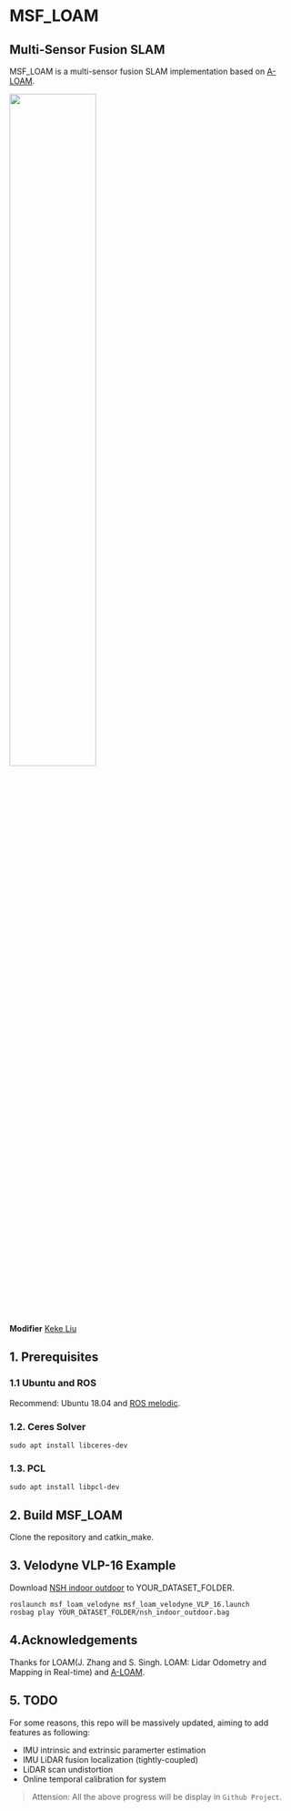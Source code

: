 # MSF_LOAM
## Multi-Sensor Fusion SLAM

MSF_LOAM is a multi-sensor fusion SLAM implementation based on [A-LOAM](https://github.com/HKUST-Aerial-Robotics/A-LOAM).

<img src="https://github.com/HKUST-Aerial-Robotics/A-LOAM/blob/devel/picture/kitti.png" width = 55% height = 55%/>

**Modifier** [Keke Liu](kekliu@outlook.com)

## 1. Prerequisites
### 1.1 **Ubuntu** and **ROS**
Recommend: Ubuntu 18.04 and [ROS melodic](http://wiki.ros.org/ROS/Installation).

### 1.2. **Ceres Solver**
```shell
sudo apt install libceres-dev
```

### 1.3. **PCL**
```shell
sudo apt install libpcl-dev
```

## 2. Build MSF_LOAM
Clone the repository and catkin_make.

## 3. Velodyne VLP-16 Example
Download [NSH indoor outdoor](https://drive.google.com/file/d/1s05tBQOLNEDDurlg48KiUWxCp-YqYyGH/view) to YOUR_DATASET_FOLDER. 

```
roslaunch msf_loam_velodyne msf_loam_velodyne_VLP_16.launch
rosbag play YOUR_DATASET_FOLDER/nsh_indoor_outdoor.bag
```

## 4.Acknowledgements
Thanks for LOAM(J. Zhang and S. Singh. LOAM: Lidar Odometry and Mapping in Real-time) and [A-LOAM](https://github.com/HKUST-Aerial-Robotics/A-LOAM).

## 5. TODO
For some reasons, this repo will be massively updated, aiming to add features as following:
* IMU intrinsic and extrinsic paramerter estimation
* IMU LiDAR fusion localization (tightly-coupled)
* LiDAR scan undistortion
* Online temporal calibration for system

> Attension: All the above progress will be display in `Github Project`.
